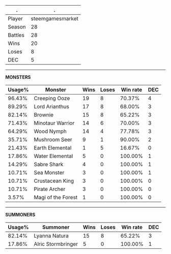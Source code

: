 .|.
|-|-
Player|steemgamesmarket
Season|28
Battles|28
Wins|20
Loses|8
DEC|5

---
**MONSTERS**

Usage%|Monster|Wins|Loses|Win rate|DEC|
-|-|-|-|-|-|
96.43%|Creeping Ooze|19|8|70.37%|4|
89.29%|Lord Arianthus|17|8|68.00%|3|
82.14%|Brownie|15|8|65.22%|3|
71.43%|Minotaur Warrior|14|6|70.00%|3|
64.29%|Wood Nymph|14|4|77.78%|3|
35.71%|Mushroom Seer|9|1|90.00%|2|
21.43%|Earth Elemental|1|5|16.67%|0|
17.86%|Water Elemental|5|0|100.00%|1|
14.29%|Sabre Shark|4|0|100.00%|1|
10.71%|Sea Monster|3|0|100.00%|1|
10.71%|Crustacean King|3|0|100.00%|0|
10.71%|Pirate Archer|3|0|100.00%|0|
3.57%|Magi of the Forest|1|0|100.00%|0|

---
**SUMMONERS**

Usage%|Summoner|Wins|Loses|Win rate|DEC|
-|-|-|-|-|-|
82.14%|Lyanna Natura|15|8|65.22%|3|
17.86%|Alric Stormbringer|5|0|100.00%|1|
